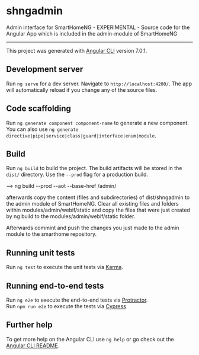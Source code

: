 # shngadmin
Admin interface for SmartHomeNG - EXPERIMENTAL - Source code for the Angular App which is included in the admin-module of SmartHomeNG


---


This project was generated with [Angular CLI](https://github.com/angular/angular-cli) version 7.0.1.

## Development server

Run `ng serve` for a dev server. Navigate to `http://localhost:4200/`. The app will automatically reload if you change any of the source files.

## Code scaffolding

Run `ng generate component component-name` to generate a new component. You can also use `ng generate directive|pipe|service|class|guard|interface|enum|module`.

## Build

Run `ng build` to build the project. The build artifacts will be stored in the `dist/` directory. Use the `--prod` flag for a production build.

--> ng build --prod --aot --base-href /admin/

afterwards copy the content (files and subdirectories) of dist/shngadmin to the admin module of SmartHomeNG. Clear all existing files and 
folders within modules/admin/webif/static and copy the files that were just created by ng build to the modules/admin/webif/static folder.

Afterwards commint and push the changes you just made to the admin module to the smarthome repository.

## Running unit tests

Run `ng test` to execute the unit tests via [Karma](https://karma-runner.github.io).

## Running end-to-end tests

Run `ng e2e` to execute the end-to-end tests via [Protractor](http://www.protractortest.org/).\
Run `npm run e2e` to execute the tests via [Cypress](https://www.cypress.io/.)

## Further help

To get more help on the Angular CLI use `ng help` or go check out the [Angular CLI README](https://github.com/angular/angular-cli/blob/master/README.md).

